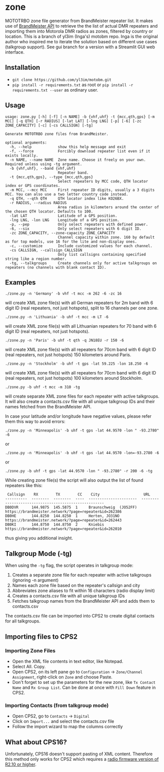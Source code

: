# zone
MOTOTRBO zone file generator from BrandMeister repeater list. It makes use of [BrandMeister API](https://wiki.brandmeister.network/index.php/API/Halligan_API) to retrieve the the list of actual DMR repeaters and importing them into Motorola DMR radios as zones, filtered by country or location. This is a branch of yl3im (Inga's) motobm repo. Inga is the original author who inspired me to iterate the solution based on different use cases (talkgroup support). See gui branch for a version with a Streamlit GUI web interface.

## Installation

* `git clone https://github.com/yl3im/motobm.git`
* `pip install -r requirements.txt` as root or `pip install -r requirements.txt --user` as ordinary user.

## Usage

```
usage: zone.py [-h] [-f] [-n NAME] -b {vhf,uhf} -t {mcc,qth,gps} [-m MCC] [-q QTH] [-r RADIUS] [-lat LAT] [-lng LNG] [-p] [-6] [-zc ZONE_CAPACITY] [-c] [-cs CALLSIGN] [-tg]

Generate MOTOTRBO zone files from BrandMeister.

optional arguments:
  -h, --help            show this help message and exit
  -f, --force           Forcibly download repeater list even if it exists locally.
  -n NAME, --name NAME  Zone name. Choose it freely on your own. Required unless using -tg argument.
  -b {vhf,uhf}, --band {vhf,uhf}
                        Repeater band.
  -t {mcc,qth,gps}, --type {mcc,qth,gps}
                        Select repeaters by MCC code, QTH locator index or GPS coordinates.
  -m MCC, --mcc MCC     First repeater ID digits, usually a 3 digits MCC. You can also use a two letter country code instead.
  -q QTH, --qth QTH     QTH locator index like KO26BX.
  -r RADIUS, --radius RADIUS
                        Area radius in kilometers around the center of the chosen QTH locator. Defaults to 100.
  -lat LAT              Latitude of a GPS position.
  -lng LNG, -lon LNG    Longitude of a GPS position.
  -p, --pep             Only select repeaters with defined power.
  -6, --six             Only select repeaters with 6 digit ID.
  -zc ZONE_CAPACITY, --zone-capacity ZONE_CAPACITY
                        Channel capacity within zone. 160 by default as for top models, use 16 for the lite and non-display ones.
  -c, --customize       Include customized values for each channel.
  -cs CALLSIGN, --callsign CALLSIGN
                        Only list callsigns containing specified string like a region number.
  -tg, --talkgroups     Create channels only for active talkgroups on repeaters (no channels with blank contact ID).
```

## Examples

`./zone.py -n 'Germany' -b vhf -t mcc -m 262 -6 -zc 16`

will create XML zone file(s) with all German repeaters for 2m band with 6 digit ID (real repeaters, not just hotspots), split to 16 channels per one zone.

`./zone.py -n 'Lithuania' -b uhf -t mcc -m LT -6`

will create XML zone file(s) with all Lithuanian repeaters for 70 band with 6 digit ID (real repeaters, not just hotspots).

`./zone.py -n 'Paris' -b uhf -t qth -q JN18EU -r 150 -6`

will create XML zone file(s) with all repeaters for 70cm band with 6 digit ID (real repeaters, not just hotspots) 150 kilometers around Paris.

`./zone.py -n 'Stockholm' -b uhf -t gps -lat 59.225 -lon 18.250 -6`

will create XML zone file(s) with all repeaters for 70cm band with 6 digit ID (real repeaters, not just hotspots) 100 kilometers around Stockholm.

`./zone.py -b uhf -t mcc -m 310 -tg`

will create separate XML zone files for each repeater with active talkgroups. It will also create a contacts.csv file with all unique talkgroup IDs and their names fetched from the BrandMeister API.

In case your latitude and/or longitude have negative values, please refer them this way to avoid errors:

`./zone.py -n 'Minneapolis' -b uhf -t gps -lat 44.9570 -lon " -93.2780" -6`

or

`./zone.py -n 'Minneapolis' -b uhf -t gps -lat 44.9570 -lon=-93.2780 -6`

or

`./zone.py -b uhf -t gps -lat 44.9570 -lon " -93.2780" -r 200 -6 -tg`

While creating zone file(s) the script will also output the list of found repeaters like this:

```
 Callsign    RX        TX        CC    City                    URL
----------  --------  --------  ----  ----------------------  -----------------------------------------------------
DB0DVR      144.9875  145.5875  1     Braunschweig  (JO52FF)  https://brandmeister.network/?page=repeater&id=262386
DB0HE       144.8250  144.8250  1     Herten, JO31NO          https://brandmeister.network/?page=repeater&id=262443
DB0KI       144.8750  144.8750  2     Kniebis                 https://brandmeister.network/?page=repeater&id=262010
```

thus giving you additional insight.

## Talkgroup Mode (-tg)

When using the `-tg` flag, the script operates in talkgroup mode:

1. Creates a separate zone file for each repeater with active talkgroups (ignoring -n argument)
2. Names each zone file based on the repeater's callsign and city
3. Abbreviates zone aliases to fit within 16 characters (radio display limit)
4. Creates a contacts.csv file with all unique talkgroup IDs
5. Fetches talkgroup names from the BrandMeister API and adds them to contacts.csv

The contacts.csv file can be imported into CPS2 to create digital contacts for all talkgroups.

## Importing files to CPS2

### Importing Zone Files
* Open the XML file contents in text editor, like Notepad.
* Select All. Copy.
* Open CPS2, on its left pane go to `Configuration` -> `Zone/Channel Assignment`, right-click on `Zone` and choose Paste.
* Don't forget to set up the parameters for the new zone, like `Tx Contact Name` and `Rx Group List`. Can be done at once with `Fill Down` feature in CPS2.

### Importing Contacts (from talkgroup mode)
* Open CPS2, go to `Contacts` -> `Digital`
* Click on `Import...` and select the contacts.csv file
* Follow the import wizard to map the columns correctly

## What about CPS16?

Unfortunately, CPS16 doesn't support pasting of XML content. Therefore this method only works for CPS2 which requires a [radio firmware version of R2.10 or higher](https://cwh050.mywikis.wiki/wiki/List_of_software_versions).